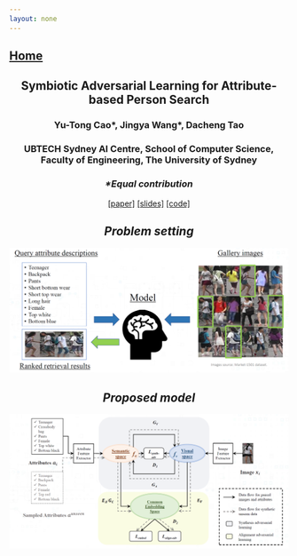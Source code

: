```yaml
---
layout: none
---
```

## [Home](index.md)

<center> <h2> Symbiotic Adversarial Learning for Attribute-based Person Search </h2> </center>

<center> <h3> Yu-Tong Cao*, Jingya Wang*, Dacheng Tao </h3> </center>

<center> <h3> UBTECH Sydney AI Centre, School of Computer Science, Faculty of Engineering,
The University of Sydney </h3> <center>

<center> <h3> <i> *Equal contribution </i> </h3> </center>

<center>
    <a href="https://arxiv.org/abs/2007.09609">[paper]</a> 
    <a href="imgs/long_slides.pdf">[slides]</a> 
    <a href="https://github.com/ycao5602/SAL">[code]</a>
</center>

<h2> <i> Problem setting </i> </h2> 

<p align="center">
  <img src="imgs/problem.png" alt="problem setting" width="600">
</p>

<h2> <i> Proposed model </i> </h2> 

<p align="center">
  <img src="imgs/model.png" alt="proposed model" width="600">
</p>

